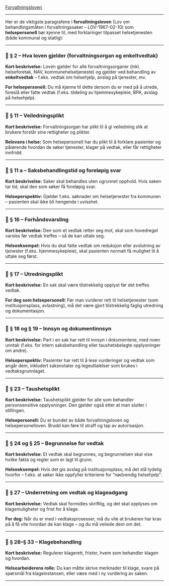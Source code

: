 [Forvaltningsloven](https://lovdata.no/dokument/NL/lov/1967-02-10?q=forvaltningsloven)

---

Her er de viktigste paragrafene i **forvaltningsloven** (Lov om behandlingsmåten i forvaltningssaker – LOV-1967-02-10) som **helsepersonell** bør kjenne til, med forklaringer tilpasset helsetjenesten (både kommunal og statlig):

---

### 🔹 **§ 2 – Hva loven gjelder (forvaltningsorgan og enkeltvedtak)**

**Kort beskrivelse:**
Loven gjelder for alle forvaltningsorganer (inkl. helseforetak, NAV, kommunehelsetjeneste) og gjelder ved behandling av **enkeltvedtak** – f.eks. vedtak om helsehjelp, avslag på tjenester, mv.

**For helsepersonell:**
Du må kjenne til dette dersom du er med på å utrede, foreslå eller fatte vedtak (f.eks. tildeling av hjemmesykepleie, BPA, avslag på helsehjelp).

---

### 🔹 **§ 11 – Veiledningsplikt**

**Kort beskrivelse:**
Forvaltningsorgan har plikt til å gi veiledning slik at brukere forstår sine rettigheter og plikter.

**Relevans i helse:**
Som helsepersonell har du plikt til å forklare pasienter og pårørende hvordan de søker tjenester, klager på vedtak, eller får rettigheter innfridd.

---

### 🔹 **§ 11 a – Saksbehandlingstid og foreløpig svar**

**Kort beskrivelse:**
Saker skal behandles uten ugrunnet opphold. Hvis saken tar tid, skal den som søker få foreløpig svar.

**Helseperspektiv:**
Gjelder f.eks. søknader om helsetjenester fra kommunen – pasienten skal ikke bli hengende i uvisshet.

---

### 🔹 **§ 16 – Forhåndsvarsling**

**Kort beskrivelse:**
Den som et vedtak retter seg mot, skal som hovedregel varsles før vedtak treffes – så de kan uttale seg.

**Helseeksempel:**
Hvis du skal fatte vedtak om reduksjon eller avslutning av tjenester (f.eks. hjemmesykepleie), skal pasienten normalt få mulighet til å uttale seg først.

---

### 🔹 **§ 17 – Utredningsplikt**

**Kort beskrivelse:**
En sak skal være tilstrekkelig opplyst før det treffes vedtak.

**For deg som helsepersonell:**
Før man vurderer rett til helsetjenester (som institusjonsplass, avlastning), må det være gjort tilstrekkelig faglig utredning og dokumentasjon.

---

### 🔹 **§ 18 og § 19 – Innsyn og dokumentinnsyn**

**Kort beskrivelse:**
Part i en sak har rett til innsyn i dokumentene, med noen unntak (f.eks. for intern saksbehandling eller taushetsbelagte opplysninger om andre).

**Helseperspektiv:**
Pasienter har rett til å lese vurderinger og vedtak som angår dem, inkludert saksnotater og legeuttalelser som brukes i vedtaksgrunnlaget.

---

### 🔹 **§ 23 – Taushetsplikt**

**Kort beskrivelse:**
Taushetsplikt gjelder for alle som behandler personsensitive opplysninger. Den gjelder også etter at man slutter i stillingen.

**Helsepersonell:**
Du er bundet av både forvaltningsloven og helsepersonelloven. Brudd kan føre til straff og tap av autorisasjon.

---

### 🔹 **§ 24 og § 25 – Begrunnelse for vedtak**

**Kort beskrivelse:**
Et vedtak skal begrunnes, og begrunnelsen skal vise hvilke fakta og regler som er lagt til grunn.

**Helseeksempel:**
Hvis det gis avslag på institusjonsplass, må det stå tydelig hvorfor – f.eks. at søker ikke oppfyller kriteriene for "nødvendig helsehjelp".

---

### 🔹 **§ 27 – Underretning om vedtak og klageadgang**

**Kort beskrivelse:**
Vedtak skal formidles skriftlig, og det skal opplyses om klagemuligheter og frist for å klage.

**For deg:**
Når du er med i vedtaksprosesser, må du vite at brukeren har krav på å få vite hvordan de kan klage – og du må veilede dem om det.

---

### 🔹 **§ 28–§ 33 – Klagebehandling**

**Kort beskrivelse:**
Regulerer klagerett, frister, hvem som behandler klagen og hvordan.

**Helsearbeiderens rolle:**
Du kan måtte skrive merknader til klage, svare på spørsmål fra klageinstansen, eller være med i ny vurdering av saken.

---


